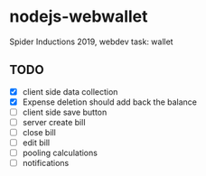 # nodejs-webwallet
Spider Inductions 2019, webdev task: wallet 

## TODO
- [x] client side data collection
- [x] Expense deletion should add back the balance
- [ ] client side save button
- [ ] server create bill
- [ ] close bill
- [ ] edit bill
- [ ] pooling calculations
- [ ] notifications
